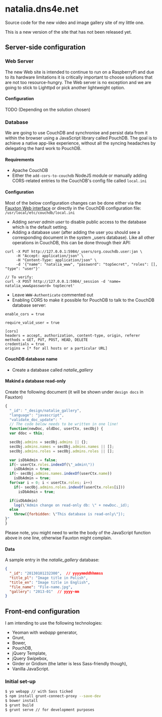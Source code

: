 natalia.dns4e.net
=================

Source code for the new video and image gallery site of my little one.

This is a new version of the site that has not been released yet.

## Server-side configuration

### Web Server

The new Web site is intended to continue to run on a RaspberryPi and due to its hardware limitations it is critically important to choose solutions that are not too resource-hungry.  The Web server is no exception and we are going to stick to Lighttpd or pick another lightweight option.

#### Configuration

TODO (Depending on the solution chosen)

### Database

We are going to use CouchDB and synchronise and persist data from it within the browser using a JavaScript library called PouchDB.  The goal is to achieve a native app-like experience, without all the syncing headaches by delegating the hard work to PouchDB.

#### Requirements

- Apache CouchDB
- Either the ```add-cors-to-couchdb``` NodeJS module or manually adding CORS-related entries to the CouchDB's config file called ```local.ini```

#### Configuration

Most of the below configuration changes can be done either via the [Fauxton Web interface](url:http://127.0.0.1:5984/_utils/fauxton) or directly in the CouchDB configuration file: ```/usr/local/etc/couchdb/local.ini```

- Adding _server admin user_ to disable public access to the database which is the default setting.
- Adding a database user (after adding the user you should see a corresponding document in the system _users database).  Like all other operations in CouchDB, this can be done through their API:

```
curl -X PUT http://127.0.0.1:5984/_users/org.couchdb.user:jan \
     -H "Accept: application/json" \
     -H "Content-Type: application/json" \
     -d '{"name": "natalia_www", "password": "topSecret", "roles": [], "type": "user"}'

// To verify:
curl -X POST http://127.0.0.1:5984/_session -d 'name= natalia_www&password= topSecret'
```
- Leave ```WWW-Authenticate``` commented out
- Enabling CORS to make it possible for PouchDB to talk to the CouchDB database server:

```
enable_cors = true

require_valid_user = true

[cors]
headers = accept, authorization, content-type, origin, referer
methods = GET, PUT, POST, HEAD, DELETE
credentials = true
origins = [* for all hosts or a particular URL]
```

#### CouchDB database name
- Create a database called *natalie_gallery*

#### Makind a database read-only

Create the following document (it will be shown under ```design docs``` in Fauxton)

``` js
{     
  "_id": "_design/natalie_gallery",
  "language": "javascript",
  "validate_doc_update": "
  // The code below needs to be written in one line!
  function(newDoc, oldDoc, userCtx, secObj) {
  var ddoc = this;

  secObj.admins = secObj.admins || {};
  secObj.admins.names = secObj.admins.names || [];
  secObj.admins.roles = secObj.admins.roles || [];

  var isDbAdmin = false;
  if(~ userCtx.roles.indexOf(\"_admin\"))
    isDbAdmin = true;
  if(~ secObj.admins.names.indexOf(userCtx.name))
    isDbAdmin = true;
  for(var i = 0; i < userCtx.roles; i++)
    if(~ secObj.admins.roles.indexOf(userCtx.roles[i]))
      isDbAdmin = true;

  if(isDbAdmin)
    log(\"Admin change on read-only db: \" + newDoc._id);
  else
    throw({forbidden: \"This database is read-only\"});
}"
}
```

Please note, you might need to write the body of the JavaScript function above in one line, otherwise Fauxton might complain.

#### Data

A sample entry in the *natalie_gallery* database:

``` json
{
  "_id": "20130101232300",  // yyyymmddhhmmss
  "title_pl": "Image title in Polish",
  "title_en": "Image title in English",
  "file_name": "File-name.jpg",
  "gallery": "2013-01"  // yyyy-mm
}
```

## Front-end configuration

I am intending to use the following technologies:

- Yeoman with _webapp_ generator,
- Grunt,
- Bower,
- PouchDB,
- jQuery Template,
- jQuery Swipebox,
- Girder or Gridism (the latter is less Sass-friendly though),
- Vanilla JavaScript.

### Initial set-up

``` bash
$ yo webapp // with Sass ticked
$ npm install grunt-connect-proxy --save-dev
$ bower install
$ grunt build
$ grunt serve // for development purposes
```
